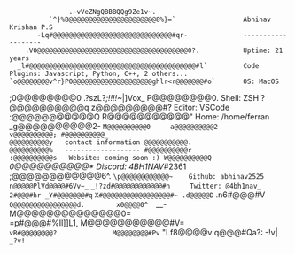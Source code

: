 
                   .~vVeZNgQBBBQQg9Ze1v~.
              `^}%B@@@@@@@@@@@@@@@@@@@@@@8%}=`                 Abhinav Krishan P.S
           -Lq#@@@@@@@@@@@@@@@@@@@@@@@@@@@@@@#qr-              -------------------
        .V0@@@@@@@@@@@@@@@@@@@@@@@@@@@@@@@@@@@@@@0?.           Uptime: 21 years
      _l#@@@@@@@@@@@@@@@@@@@@@@@@@@@@@@@@@@@@@@@@@@#l`         Code Plugins: Javascript, Python, C++, 2 others...
    `o@@@@@@@@v^r}P0@@@@@@@@@@@@@@@@@@@@ghlr<r@@@@@@@#o`       OS: MacOS
   ;0@@@@@@@@0      .?szL?*;!!!!~*|]Vox_      P@@@@@@@@0.      Shell: ZSH
  ?@@@@@@@@@@q                                z@@@@@@@@@#?     Editor: VSCode
 :@@@@@@@@@@@Q                                R@@@@@@@@@@@"    Home: /home/ferran
_g@@@@@@@@@@2-                                `M@@@@@@@@@@0    
a@@@@@@@@@@2                                    v@@@@@@@@@@;
#@@@@@@@@@@_                                     @@@@@@@@@@y   contact information
@@@@@@@@@@@.                                     @@@@@@@@@@%   -------------------
#@@@@@@@@@@r                                    :@@@@@@@@@@s   Website: coming soon :)
W@@@@@@@@@@Q`                                  _0@@@@@@@@@@*   Discord: 4BH1NAV_#2361
 ;@@@@@@@@@@@@6^.                          `\p@@@@@@@@@@@@~    Github: abhinav2525
  n@@@@@PlVd@@@@#6Vv~_`              `_!?zd#@@@@@@@@@@@@#n     Twitter: @4bh1nav_
   2#@@@#hr _Y#@@@@@@@#q`          `X#@@@@@@@@@@@@@@@@@#~
    .d@@@@@D` .n6#@@@#V`             Q@@@@@@@@@@@@@@@@d.       
      x0@@@@0^   `__-                M@@@@@@@@@@@@@@0=         
        =p#@@@#%Il]]L1,              M@@@@@@@@@@@#V=           
          `vR#@@@@@@@@?              M@@@@@@@@#Pv`
              "Lf8@@@@v              q@@@#Qa?:
                  -!v|`              _?v!`
